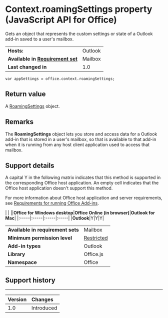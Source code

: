 
# Context.roamingSettings property (JavaScript API for Office)
Gets an object that represents the custom settings or state of a Outlook add-in saved to a user's mailbox.

|||
|:-----|:-----|
|**Hosts:**|Outlook|
|**Available in [Requirement set](http://msdn.microsoft.com/library/6b6702f2-b0a5-46ab-a356-8dda897ca8ae%28Office.15%29.aspx)**|Mailbox|
|**Last changed in**|1.0|

```
var appSettings = office.context.roamingSettings;
```


## Return value

A [RoamingSettings](http://msdn.microsoft.com/library/cf21bb08-7274-4ad6-ae9e-b2c12f92abc9%28Office.15%29.aspx) object.


## Remarks

The  **RoamingSettings** object lets you store and access data for a Outlook add-in that is stored in a user's mailbox, so that is available to that add-in when it is running from any host client application used to access that mailbox.


## Support details


A capital Y in the following matrix indicates that this method is supported in the corresponding Office host application. An empty cell indicates that the Office host application doesn't support this method.

For more information about Office host application and server requirements, see [Requirements for running Office Add-ins](http://msdn.microsoft.com/library/67340567-bb9a-498c-96d3-3f52f28c16bc%28Office.15%29.aspx).


|
|
||**Office for Windows desktop**|**Office Online (in browser)**|**Outlook for Mac**|
|:-----|:-----|:-----|:-----|
|**Outlook**|Y|Y|Y|

|||
|:-----|:-----|
|**Available in requirement sets**|Mailbox|
|**Minimum permission level**|[Restricted](http://msdn.microsoft.com/library/da2efadc-4ebf-45fe-be39-397ac1eb1dbd%28Office.15%29.aspx)|
|**Add-in types**|Outlook|
|**Library**|Office.js|
|**Namespace**|Office|

## Support history



****


|**Version**|**Changes**|
|:-----|:-----|
|1.0|Introduced|
